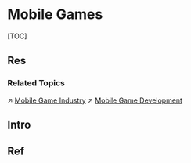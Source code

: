 # Mobile Games

[TOC]



## Res
### Related Topics
↗ [Mobile Game Industry](../../../../🗺%20CS%20Overview/Electronics%20&%20Information%20Technologies%20Business%20Fields%20Research/Software%20Industry%20&%20Providers/Internet%20&%20Entertainment%20Industry/Game%20Industry/Mobile%20Game%20Industry.md)
↗ [Mobile Game Development](../../../../Software%20Engineering/☝️%20Application%20Software%20Engineering/Mobile%20Application%20Development/Mobile%20Game%20Development/Mobile%20Game%20Development.md)



## Intro



## Ref
